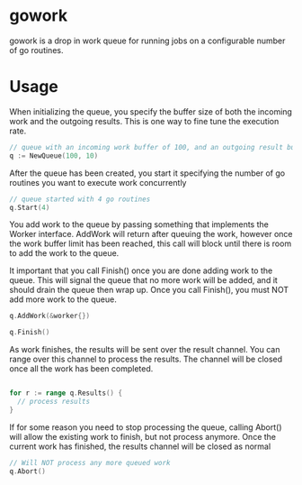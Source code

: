 # gowork

gowork is a drop in work queue for running jobs on a configurable number of go routines.

# Usage

When initializing the queue, you specify the buffer size of both the incoming work and the outgoing results. This is one way to fine tune the execution rate.

```go
// queue with an incoming work buffer of 100, and an outgoing result buffer of 10.
q := NewQueue(100, 10)
```

After the queue has been created, you start it specifying the number of go routines you want to execute work concurrently

```go
// queue started with 4 go routines
q.Start(4)
```

You add work to the queue by passing something that implements the Worker interface. AddWork will return after queuing the work, however once the work buffer limit has been reached, this call will block until there is room to add the work to the queue.

It important that you call Finish() once you are done adding work to the queue. This will signal the queue that no more work will be added, and it should drain the queue then wrap up. Once you call Finish(), you must NOT add more work to the queue.

```go
q.AddWork(&worker{})

q.Finish()
```

As work finishes, the results will be sent over the result channel. You can range over this channel to process the results. The channel will be closed once all the work has been completed.

```go

for r := range q.Results() {
  // process results
}
```

If for some reason you need to stop processing the queue, calling Abort() will allow the existing work to finish, but not process anymore. Once the current work has finished, the results channel will be closed as normal

```go
// Will NOT process any more queued work
q.Abort()
```
